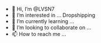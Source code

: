 - 👋 Hi, I’m @LVSN7
- 👀 I’m interested in ... Dropshipping
- 🌱 I’m currently learning ...
- 💞️ I’m looking to collaborate on ...
- 📫 How to reach me ...

<!---
LVSN7/LVSN7 is a ✨ special ✨ repository because its `README.md` (this file) appears on your GitHub profile.
You can click the Preview link to take a look at your changes.
--->

